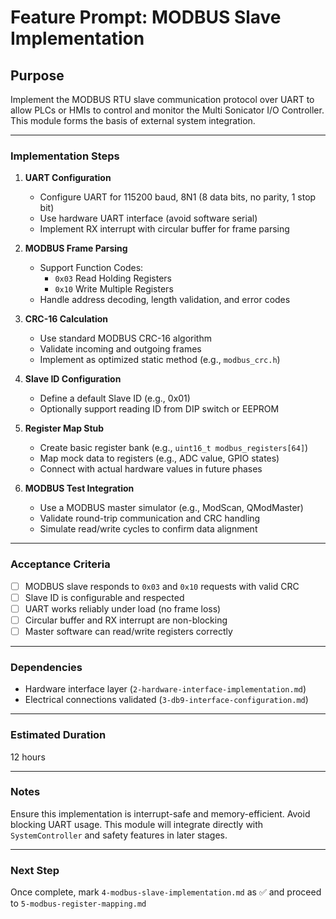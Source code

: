 # Feature Prompt: MODBUS Slave Implementation

## Purpose

Implement the MODBUS RTU slave communication protocol over UART to allow PLCs or HMIs to control and monitor the Multi Sonicator I/O Controller. This module forms the basis of external system integration.

---

### Implementation Steps

1. **UART Configuration**
   - Configure UART for 115200 baud, 8N1 (8 data bits, no parity, 1 stop bit)
   - Use hardware UART interface (avoid software serial)
   - Implement RX interrupt with circular buffer for frame parsing

2. **MODBUS Frame Parsing**
   - Support Function Codes:
     - `0x03` Read Holding Registers
     - `0x10` Write Multiple Registers
   - Handle address decoding, length validation, and error codes

3. **CRC-16 Calculation**
   - Use standard MODBUS CRC-16 algorithm
   - Validate incoming and outgoing frames
   - Implement as optimized static method (e.g., `modbus_crc.h`)

4. **Slave ID Configuration**
   - Define a default Slave ID (e.g., 0x01)
   - Optionally support reading ID from DIP switch or EEPROM

5. **Register Map Stub**
   - Create basic register bank (e.g., `uint16_t modbus_registers[64]`)
   - Map mock data to registers (e.g., ADC value, GPIO states)
   - Connect with actual hardware values in future phases

6. **MODBUS Test Integration**
   - Use a MODBUS master simulator (e.g., ModScan, QModMaster)
   - Validate round-trip communication and CRC handling
   - Simulate read/write cycles to confirm data alignment

---

### Acceptance Criteria

- [ ] MODBUS slave responds to `0x03` and `0x10` requests with valid CRC
- [ ] Slave ID is configurable and respected
- [ ] UART works reliably under load (no frame loss)
- [ ] Circular buffer and RX interrupt are non-blocking
- [ ] Master software can read/write registers correctly

---

### Dependencies

- Hardware interface layer (`2-hardware-interface-implementation.md`)
- Electrical connections validated (`3-db9-interface-configuration.md`)

---

### Estimated Duration

12 hours

---

### Notes

Ensure this implementation is interrupt-safe and memory-efficient. Avoid blocking UART usage. This module will integrate directly with `SystemController` and safety features in later stages.

---

### Next Step

Once complete, mark `4-modbus-slave-implementation.md` as ✅ and proceed to `5-modbus-register-mapping.md`

